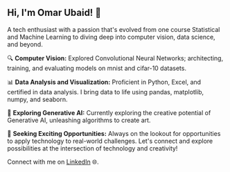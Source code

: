 
## Hi, I'm Omar Ubaid! 👋 
A tech enthusiast with a passion that's evolved from one course Statistical and Machine Learning to diving deep into computer vision, data science, and beyond.

🔍 **Computer Vision:**
Explored Convolutional Neural Networks; architecting, training, and evaluating models on mnist and cifar-10 datasets.

📊 **Data Analysis and Visualization:**
Proficient in Python, Excel, and certified in data analysis. I bring data to life using pandas, matplotlib, numpy, and seaborn.

🧠 **Exploring Generative AI:**
Currently exploring the creative potential of Generative AI, unleashing algorithms to create art.

🚀 **Seeking Exciting Opportunities:**
Always on the lookout for opportunities to apply technology to real-world challenges. Let's connect and explore possibilities at the intersection of technology and creativity!

Connect with me on [LinkedIn](https://www.linkedin.com/in/omar-ubaid) 🌐.
